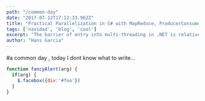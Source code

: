```yaml
---
path: "/common-day"
date: "2017-07-12T17:12:33.962Z"
title: "Practical Parallelization in C# with MapReduce, ProducerConsumer and ActorModel"
tags: ['navidad', 'blog', 'cool']
excerpt: "The barrier of entry into multi-threading in .NET is relatively low as both Parallel Computing (making programs run faster) and Concurrent Programming (making programs more responsive)"
author: "Hans Garcia"
---
```


#a common day , today
I dont know what to write... 

```javascript
function fancyAlert(arg) {
  if(arg) {
    $.facebox({div:'#foo'})
  }
}
```